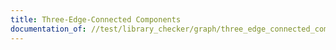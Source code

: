 ```yaml
---
title: Three-Edge-Connected Components
documentation_of: //test/library_checker/graph/three_edge_connected_components.test.py
---
```


